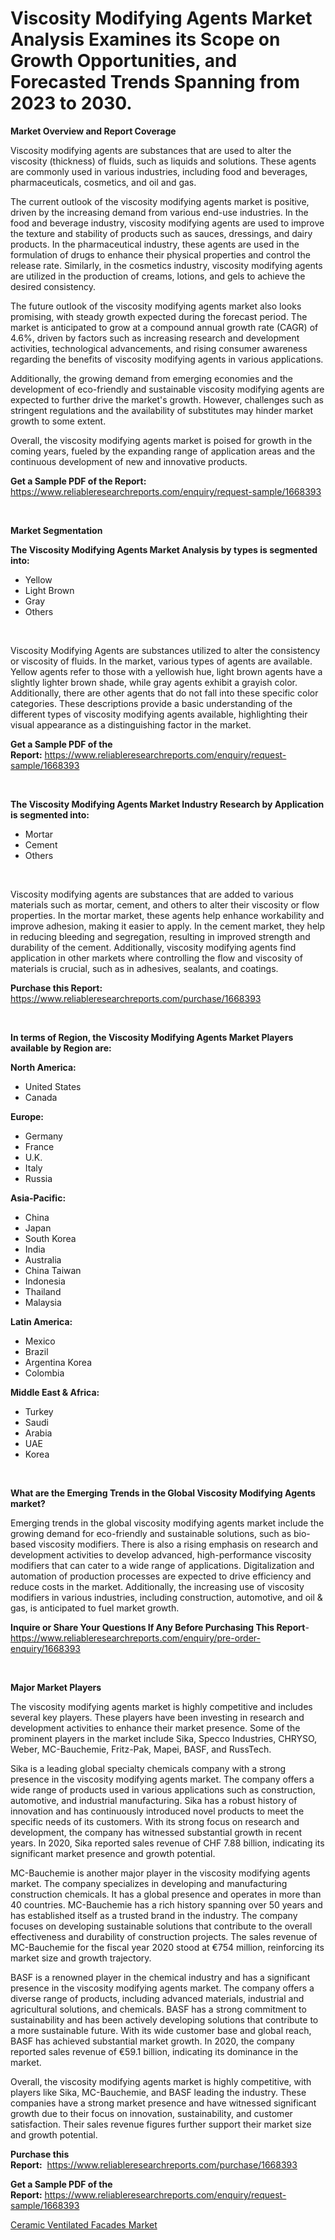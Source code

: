 <p><h1>Viscosity Modifying Agents Market Analysis Examines its Scope on Growth Opportunities, and Forecasted Trends Spanning from 2023 to 2030.</h1></p><p><strong>Market Overview and Report Coverage</strong></p>
<p><p>Viscosity modifying agents are substances that are used to alter the viscosity (thickness) of fluids, such as liquids and solutions. These agents are commonly used in various industries, including food and beverages, pharmaceuticals, cosmetics, and oil and gas.</p><p>The current outlook of the viscosity modifying agents market is positive, driven by the increasing demand from various end-use industries. In the food and beverage industry, viscosity modifying agents are used to improve the texture and stability of products such as sauces, dressings, and dairy products. In the pharmaceutical industry, these agents are used in the formulation of drugs to enhance their physical properties and control the release rate. Similarly, in the cosmetics industry, viscosity modifying agents are utilized in the production of creams, lotions, and gels to achieve the desired consistency.</p><p>The future outlook of the viscosity modifying agents market also looks promising, with steady growth expected during the forecast period. The market is anticipated to grow at a compound annual growth rate (CAGR) of 4.6%, driven by factors such as increasing research and development activities, technological advancements, and rising consumer awareness regarding the benefits of viscosity modifying agents in various applications.</p><p>Additionally, the growing demand from emerging economies and the development of eco-friendly and sustainable viscosity modifying agents are expected to further drive the market's growth. However, challenges such as stringent regulations and the availability of substitutes may hinder market growth to some extent.</p><p>Overall, the viscosity modifying agents market is poised for growth in the coming years, fueled by the expanding range of application areas and the continuous development of new and innovative products.</p></p>
<p><strong>Get a Sample PDF of the Report:</strong> <a href="https://www.reliableresearchreports.com/enquiry/request-sample/1668393">https://www.reliableresearchreports.com/enquiry/request-sample/1668393</a></p>
<p>&nbsp;</p>
<p><strong>Market Segmentation</strong></p>
<p><strong>The Viscosity Modifying Agents Market Analysis by types is segmented into:</strong></p>
<p><ul><li>Yellow</li><li>Light Brown</li><li>Gray</li><li>Others</li></ul></p>
<p>&nbsp;</p>
<p><p>Viscosity Modifying Agents are substances utilized to alter the consistency or viscosity of fluids. In the market, various types of agents are available. Yellow agents refer to those with a yellowish hue, light brown agents have a slightly lighter brown shade, while gray agents exhibit a grayish color. Additionally, there are other agents that do not fall into these specific color categories. These descriptions provide a basic understanding of the different types of viscosity modifying agents available, highlighting their visual appearance as a distinguishing factor in the market.</p></p>
<p><strong>Get a Sample PDF of the Report:</strong>&nbsp;<a href="https://www.reliableresearchreports.com/enquiry/request-sample/1668393">https://www.reliableresearchreports.com/enquiry/request-sample/1668393</a></p>
<p>&nbsp;</p>
<p><strong>The Viscosity Modifying Agents Market Industry Research by Application is segmented into:</strong></p>
<p><ul><li>Mortar</li><li>Cement</li><li>Others</li></ul></p>
<p>&nbsp;</p>
<p><p>Viscosity modifying agents are substances that are added to various materials such as mortar, cement, and others to alter their viscosity or flow properties. In the mortar market, these agents help enhance workability and improve adhesion, making it easier to apply. In the cement market, they help in reducing bleeding and segregation, resulting in improved strength and durability of the cement. Additionally, viscosity modifying agents find application in other markets where controlling the flow and viscosity of materials is crucial, such as in adhesives, sealants, and coatings.</p></p>
<p><strong>Purchase this Report:</strong>&nbsp; <a href="https://www.reliableresearchreports.com/purchase/1668393">https://www.reliableresearchreports.com/purchase/1668393</a></p>
<p>&nbsp;</p>
<p><strong>In terms of Region, the Viscosity Modifying Agents Market Players available by Region are:</strong></p>
<p>
    <p> <strong> North America: </strong>
        <ul>
            <li>United States</li>
            <li>Canada</li>
        </ul>
        </p> 
    <p> <strong> Europe: </strong>
        <ul>
            <li>Germany</li>
            <li>France</li>
            <li>U.K.</li>
            <li>Italy</li>
            <li>Russia</li>
        </ul>
        </p> 
    <p> <strong> Asia-Pacific: </strong>
        <ul>
            <li>China</li>
            <li>Japan</li>
            <li>South Korea</li>
            <li>India</li>
            <li>Australia</li>
            <li>China Taiwan</li>
            <li>Indonesia</li>
            <li>Thailand</li>
            <li>Malaysia</li>
        </ul>
        </p> 
    <p> <strong> Latin America: </strong>
        <ul>
            <li>Mexico</li>
            <li>Brazil</li>
            <li>Argentina Korea</li>
            <li>Colombia</li>
        </ul>
        </p> 
    <p> <strong> Middle East & Africa: </strong>
        <ul>
            <li>Turkey</li>
            <li>Saudi</li>
            <li>Arabia</li>
            <li>UAE</li>
            <li>Korea</li>
        </ul>
    </p>
    </p>
<p>&nbsp;</p>
<p><strong>What are the Emerging Trends in the Global Viscosity Modifying Agents market?</strong></p>
<p><p>Emerging trends in the global viscosity modifying agents market include the growing demand for eco-friendly and sustainable solutions, such as bio-based viscosity modifiers. There is also a rising emphasis on research and development activities to develop advanced, high-performance viscosity modifiers that can cater to a wide range of applications. Digitalization and automation of production processes are expected to drive efficiency and reduce costs in the market. Additionally, the increasing use of viscosity modifiers in various industries, including construction, automotive, and oil & gas, is anticipated to fuel market growth.</p></p>
<p><strong>Inquire or Share Your Questions If Any Before Purchasing This Report</strong>- <a href="https://www.reliableresearchreports.com/enquiry/pre-order-enquiry/1668393">https://www.reliableresearchreports.com/enquiry/pre-order-enquiry/1668393</a></p>
<p>&nbsp;</p>
<p><strong>Major Market Players</strong></p>
<p><p>The viscosity modifying agents market is highly competitive and includes several key players. These players have been investing in research and development activities to enhance their market presence. Some of the prominent players in the market include Sika, Specco Industries, CHRYSO, Weber, MC-Bauchemie, Fritz-Pak, Mapei, BASF, and RussTech.</p><p>Sika is a leading global specialty chemicals company with a strong presence in the viscosity modifying agents market. The company offers a wide range of products used in various applications such as construction, automotive, and industrial manufacturing. Sika has a robust history of innovation and has continuously introduced novel products to meet the specific needs of its customers. With its strong focus on research and development, the company has witnessed substantial growth in recent years. In 2020, Sika reported sales revenue of CHF 7.88 billion, indicating its significant market presence and growth potential.</p><p>MC-Bauchemie is another major player in the viscosity modifying agents market. The company specializes in developing and manufacturing construction chemicals. It has a global presence and operates in more than 40 countries. MC-Bauchemie has a rich history spanning over 50 years and has established itself as a trusted brand in the industry. The company focuses on developing sustainable solutions that contribute to the overall effectiveness and durability of construction projects. The sales revenue of MC-Bauchemie for the fiscal year 2020 stood at €754 million, reinforcing its market size and growth trajectory.</p><p>BASF is a renowned player in the chemical industry and has a significant presence in the viscosity modifying agents market. The company offers a diverse range of products, including advanced materials, industrial and agricultural solutions, and chemicals. BASF has a strong commitment to sustainability and has been actively developing solutions that contribute to a more sustainable future. With its wide customer base and global reach, BASF has achieved substantial market growth. In 2020, the company reported sales revenue of €59.1 billion, indicating its dominance in the market.</p><p>Overall, the viscosity modifying agents market is highly competitive, with players like Sika, MC-Bauchemie, and BASF leading the industry. These companies have a strong market presence and have witnessed significant growth due to their focus on innovation, sustainability, and customer satisfaction. Their sales revenue figures further support their market size and growth potential.</p></p>
<p><strong>Purchase this Report:</strong>&nbsp;&nbsp;<a href="https://www.reliableresearchreports.com/purchase/1668393">https://www.reliableresearchreports.com/purchase/1668393</a></p>
<p></p>
<p><strong>Get a Sample PDF of the Report:</strong>&nbsp;<a href="https://www.reliableresearchreports.com/enquiry/request-sample/1668393">https://www.reliableresearchreports.com/enquiry/request-sample/1668393</a></p>
<p><p><a href="https://github.com/amonskiyk/Market-Research-Report-List-1/blob/main/ceramic-ventilated-facades-market.md">Ceramic Ventilated Facades Market</a></p></p>